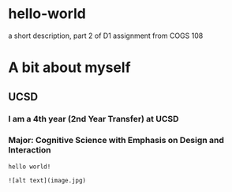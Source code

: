 # hello-world
a short description, part 2 of D1 assignment from COGS 108 
# A bit about myself

## UCSD 
### I am a 4th year (2nd Year Transfer) at UCSD
### Major: Cognitive Science with Emphasis on Design and Interaction

`hello world!`

	![alt text](image.jpg)
